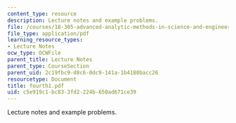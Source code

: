 ```yaml
---
content_type: resource
description: Lecture notes and example problems.
file: /courses/18-305-advanced-analytic-methods-in-science-and-engineering-fall-2004/c5e919c1bc833fd2224b650ad671ce39_fourth1.pdf
file_type: application/pdf
learning_resource_types:
- Lecture Notes
ocw_type: OCWFile
parent_title: Lecture Notes
parent_type: CourseSection
parent_uid: 2c19fbc9-d8c6-0dc9-141a-1b4180bacc26
resourcetype: Document
title: fourth1.pdf
uid: c5e919c1-bc83-3fd2-224b-650ad671ce39
---
```

Lecture notes and example problems.